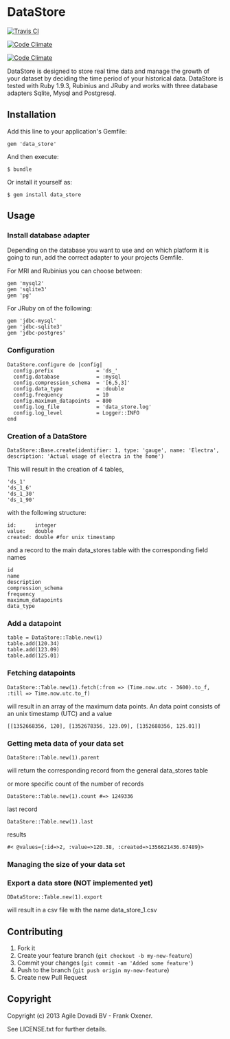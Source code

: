 # DataStore

[![Travis CI](https://secure.travis-ci.org/dovadi/data_store.png)](http://travis-ci.org/dovadi/data_store)

[![Code Climate](https://codeclimate.com/github/dovadi/data_store.png)](https://codeclimate.com/github/dovadi/data_store)

[![Code Climate](https://codeclimate.com/github/dovadi/data_store/coverage.png)](https://codeclimate.com/github/dovadi/data_store)


DataStore is designed to store real time data and manage the growth of your dataset by deciding the time period of your historical data. DataStore is tested with Ruby 1.9.3, Rubinius and JRuby and works with three database adapters Sqlite, Mysql and Postgresql.

## Installation

Add this line to your application's Gemfile:

    gem 'data_store'

And then execute:

    $ bundle

Or install it yourself as:

    $ gem install data_store

## Usage

### Install database adapter

Depending on the database you want to use and on which platform it is going to run, add the correct adapter to your projects Gemfile.

For MRI and Rubinius you can choose between:

    gem 'mysql2'
    gem 'sqlite3'
    gem 'pg'

For JRuby on of the following:

    gem 'jdbc-mysql'
    gem 'jdbc-sqlite3'
    gem 'jdbc-postgres'

### Configuration

    DataStore.configure do |config|
      config.prefix              = 'ds_'
      config.database            = :mysql
      config.compression_schema  = '[6,5,3]'
      config.data_type           = :double
      config.frequency           = 10
      config.maximum_datapoints  = 800
      config.log_file            = 'data_store.log'
      config.log_level           = Logger::INFO
    end

### Creation of a DataStore

    DataStore::Base.create(identifier: 1, type: 'gauge', name: 'Electra', description: 'Actual usage of electra in the home')

This will result in the creation of 4 tables,

    'ds_1'
    'ds_1_6'
    'ds_1_30'
    'ds_1_90'

with the following structure:

    id:      integer
    value:   double
    created: double #for unix timestamp

and a record to the main data_stores table with the corresponding field names

    id
    name
    description
    compression_schema
    frequency
    maximum_datapoints
    data_type

### Add a datapoint

    table = DataStore::Table.new(1)
    table.add(120.34)
    table.add(123.09)
    table.add(125.01)

### Fetching datapoints

    DataStore::Table.new(1).fetch(:from => (Time.now.utc - 3600).to_f, :till => Time.now.utc.to_f)

will result in an array of the maximum data points. An data point consists of an unix timestamp (UTC) and a value

    [[1352668356, 120], [1352678356, 123.09], [1352688356, 125.01]]

### Getting meta data of your data set

    DataStore::Table.new(1).parent

will return the corresponding record from the general data_stores table

or more specific count of the number of records

    DataStore::Table.new(1).count #=> 1249336

last record

    DataStore::Table.new(1).last

results

    #< @values={:id=>2, :value=>120.38, :created=>1356621436.67489}>

### Managing the size of your data set

### Export a data store (NOT implemented yet)

    DDataStore::Table.new(1).export
    
will result in a csv file with the name data_store_1.csv

## Contributing

1. Fork it
2. Create your feature branch (`git checkout -b my-new-feature`)
3. Commit your changes (`git commit -am 'Added some feature'`)
4. Push to the branch (`git push origin my-new-feature`)
5. Create new Pull Request

## Copyright

Copyright (c) 2013 Agile Dovadi BV - Frank Oxener.

See LICENSE.txt for further details.
